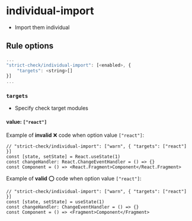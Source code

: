 # individual-import
- Import them individual

## Rule options

```js
...
"strict-check/individual-import": [<enabled>, {
    "targets": <string>[]
}]
...
```

### `targets`
- Specify check target modules

#### value: `["react"]`

Example of **invalid** :x: code when option value `["react"]`:

```tsx
// "strict-check/individual-import": ["warn", { "targets": ["react"] }]
const [state, setState] = React.useState(1)
const changeHandler: React.ChangeEventHandler = () => {}
const Component = () => <React.Fragment>Component</React.Fragment>
```

Example of **valid** :o: code when option value `["react"]`:

```tsx
// "strict-check/individual-import": ["warn", { "targets": ["react"] }]
const [state, setState] = useState(1)
const changeHandler: ChangeEventHandler = () => {}
const Component = () => <Fragment>Component</Fragment>
```
